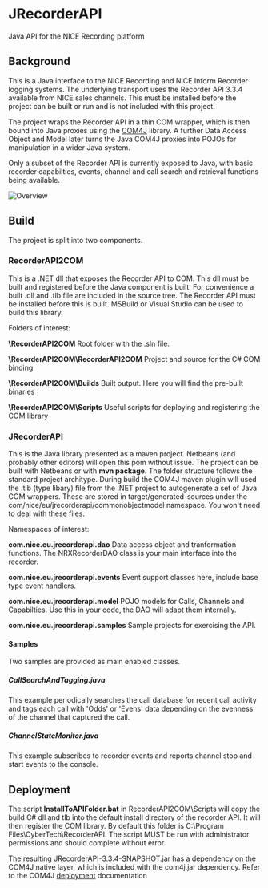 # JRecorderAPI
Java API for the NICE Recording platform

## Background
This is a Java interface to the NICE Recording and NICE Inform Recorder logging systems. The underlying transport uses the Recorder API 3.3.4 available from NICE sales channels. This must be installed before the project can be built or run and is not included with this project.

The project wraps the Recorder API in a thin COM wrapper, which is then bound into Java proxies using the [COM4J](http://com4j.kohsuke.org/) library. A further Data Access Object and Model later turns the Java COM4J proxies into POJOs for manipulation in a wider Java system.

Only a subset of the Recorder API is currently exposed to Java, with basic recorder capabilties, events, channel and call search and retrieval functions being available.

![Overview](https://github.com/stewilkonice/JRecorderAPI/blob/master/Documents/Overview.png)

## Build
The project is split into two components.

### RecorderAPI2COM
This is a .NET dll that exposes the Recorder API to COM. This dll must be built and registered before the Java component is built. For convenience a built .dll and .tlb file are included in the source tree. The Recorder API must be installed before this is built. MSBuild or Visual Studio can be used to build this library.

Folders of interest:

**\RecorderAPI2COM**           Root folder with the .sln file.

**\RecorderAPI2COM\RecorderAPI2COM** Project and source for the C# COM binding

**\RecorderAPI2COM\Builds**    Built output. Here you will find the pre-built binaries

**\RecorderAPI2COM\Scripts**   Useful scripts for deploying and registering the COM library





### JRecorderAPI
This is the Java library presented as a maven project. Netbeans (and probably other editors) will open this pom without issue. The project can be built with Netbeans or with **mvn package**. The folder structure follows the standard project architype. During build the COM4J maven plugin will used the .tlb (type libary) file from the .NET project to autogenerate a set of Java COM wrappers. These are stored in target/generated-sources under the com/nice/eu/jrecorderapi/commonobjectmodel namespace. You won't need to deal with these files.

Namespaces of interest:

**com.nice.eu.jrecorderapi.dao** Data access object and tranformation functions. The NRXRecorderDAO class is your main interface into the recorder.

**com.nice.eu.jrecorderapi.events** Event support classes here, include base type event handlers.

**com.nice.eu.jrecorderapi.model** POJO models for Calls, Channels and Capabilties. Use this in your code, the DAO will adapt them internally.

**com.nice.eu.jrecorderapi.samples** Sample projects for exercising the API.

#### Samples
Two samples are provided as main enabled classes. 

##### CallSearchAndTagging.java 
This example periodically searches the call database for recent call activity and tags each call with 'Odds' or 'Evens' data depending on the evenness of the channel that captured the call. 

##### ChannelStateMonitor.java 
This example subscribes to recorder events and reports channel stop and start events to the console.


## Deployment
The script **InstallToAPIFolder.bat** in RecorderAPI2COM\Scripts will copy the build C# dll and tlb into the default install directory of the recorder API. It will then register the COM library. By default this folder is C:\Program Files\CyberTech\RecorderAPI. The script MUST be run with administrator permissions and should complete without error.

The resulting JRecorderAPI-3.3.4-SNAPSHOT.jar has a dependency on the COM4J native layer, which is included with the com4j.jar dependency. Refer to the COM4J [deployment](http://com4j.kohsuke.org/deployment.html) documentation
